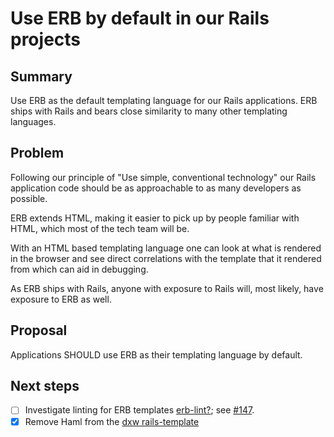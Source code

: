 # Use ERB by default in our Rails projects

## Summary

Use ERB as the default templating language for our Rails applications. ERB ships
with Rails and bears close similarity to many other templating languages.

## Problem

Following our principle of "Use simple, conventional technology" our Rails
application code should be as approachable to as many developers as possible.

ERB extends HTML, making it easier to pick up by people familiar with HTML,
which most of the tech team will be.

With an HTML based templating language one can look at what is rendered in the
browser and see direct correlations with the template that it rendered from
which can aid in debugging.

As ERB ships with Rails, anyone with exposure to Rails will, most likely, have
exposure to ERB as well.

## Proposal

Applications SHOULD use ERB as their templating language by default.

## Next steps

- [ ] Investigate linting for ERB templates
      [erb-lint?](https://github.com/Shopify/erb-lint); see
      [#147](https://github.com/dxw/tech-team-rfcs/issues/147).
- [x] Remove Haml from the
      [dxw rails-template](https://github.com/dxw/rails-template)
